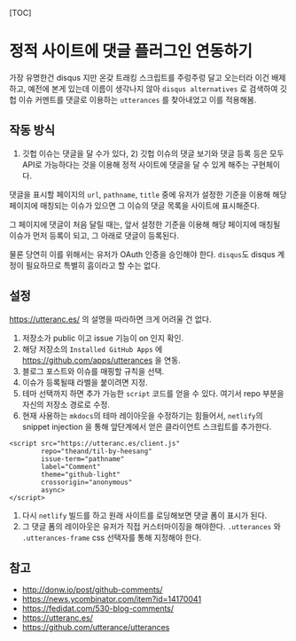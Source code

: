 [TOC]

# 정적 사이트에 댓글 플러그인 연동하기

가장 유명한건 disqus 지만 온갖 트래킹 스크립트를 주렁주렁 달고 오는터라 이건 배제하고, 예전에 본게 있는데 이름이 생각나지 않아 `disqus alternatives` 로 검색하여 깃헙 이슈 커멘트를 댓글로 이용하는 `utterances` 를 찾아내었고 이를 적용해봄.

## 작동 방식

1) 깃헙 이슈는 댓글을 달 수가 있다, 2) 깃헙 이슈의 댓글 보기와 댓글 등록 등은 모두 API로 가능하다는 것을 이용해 정적 사이트에 댓글을 달 수 있게 해주는 구현체이다.

댓글을 표시할 페이지의 `url`, `pathname`, `title` 중에 유저가 설정한 기준을 이용해 해당 페이지에 매칭되는 이슈가 있으면 그 이슈의 댓글 목록을 사이트에 표시해준다.

그 페이지에 댓글이 처음 달릴 때는, 앞서 설정한 기준을 이용해 해당 페이지에 매칭될 이슈가 먼저 등록이 되고, 그 아래로 댓글이 등록된다.

물론 당연히 이를 위해서는 유저가 OAuth 인증을 승인해야 한다. `disqus`도 disqus 계정이 필요하므로 특별히 흠이라고 할 수는 없다.

## 설정

https://utteranc.es/ 의 설명을 따라하면 크게 어려울 건 없다.

1. 저장소가 public 이고 issue 기능이 on 인지 확인.
1. 해당 저장소의 `Installed GitHub Apps` 에 https://github.com/apps/utterances 을 연동.
1. 블로그 포스트와 이슈를 매핑할 규칙을 선택.
1. 이슈가 등록될때 라벨을 붙이려면 지정.
1. 테마 선택까지 하면 추가 가능한 `script` 코드를 얻을 수 있다. 여기서 repo 부분을 자신의 저장소 경로로 수정.
1. 현재 사용하는 `mkdocs`의 테마 레이아웃을 수정하기는 힘들어서, `netlify`의 snippet injection 을 통해 앞단계에서 얻은 클라이언트 스크립트를 추가한다.

```
<script src="https://utteranc.es/client.js"
        repo="theand/til-by-heesang"
        issue-term="pathname"
        label="Comment"
        theme="github-light"
        crossorigin="anonymous"
        async>
</script>
```
1. 다시 `netlify` 빌드를 하고 원래 사이트를 로딩해보면 댓글 폼이 표시가 된다.
1. 그 댓글 폼의 레이아웃은 유저가 직접 커스터마이징을 해야한다. `.utterances` 와 `.utterances-frame` css 선택자를 통해 지정해야 한다.

## 참고

- http://donw.io/post/github-comments/
- https://news.ycombinator.com/item?id=14170041
- https://fedidat.com/530-blog-comments/
- https://utteranc.es/
- https://github.com/utterance/utterances
